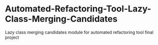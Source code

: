 # Automated-Refactoring-Tool-Lazy-Class-Merging-Candidates
Lazy class merging candidates module for automated refactoring tool final project
